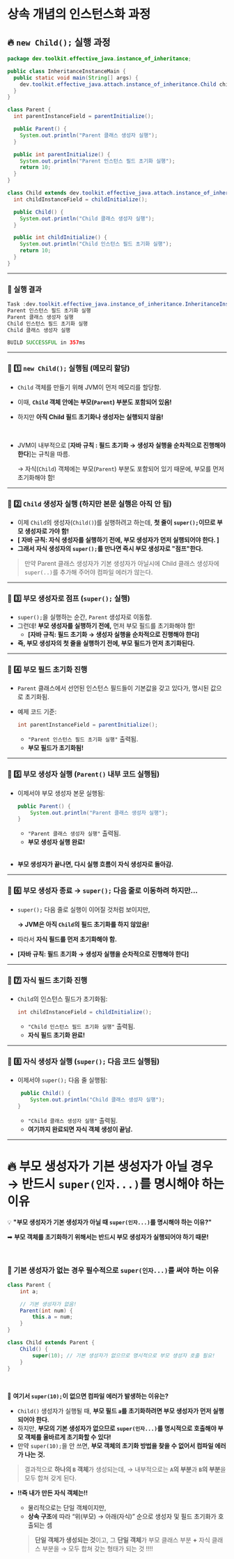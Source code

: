 # 상속 개념의 인스턴스화 과정

## **🔥 `new Child();` 실행 과정**

```java
package dev.toolkit.effective_java.instance_of_inheritance;

public class InheritanceInstanceMain {
  public static void main(String[] args) {
    dev.toolkit.effective_java.attach.instance_of_inheritance.Child child = new dev.toolkit.effective_java.attach.instance_of_inheritance.Child();
  }
}

class Parent {
  int parentInstanceField = parentInitialize();

  public Parent() {
    System.out.println("Parent 클래스 생성자 실행");
  }

  public int parentInitialize() {
    System.out.println("Parent 인스턴스 필드 초기화 실행");
    return 10;
  }
}

class Child extends dev.toolkit.effective_java.attach.instance_of_inheritance.Parent {
  int childInstanceField = childInitialize();

  public Child() {
    System.out.println("Child 클래스 생성자 실행");
  }

  public int childInitialize() {
    System.out.println("Child 인스턴스 필드 초기화 실행");
    return 10;
  }
}
```
---

### **📌 실행 결과**
```java
Task :dev.toolkit.effective_java.instance_of_inheritance.InheritanceInstanceMain.main()
Parent 인스턴스 필드 초기화 실행
Parent 클래스 생성자 실행
Child 인스턴스 필드 초기화 실행
Child 클래스 생성자 실행

BUILD SUCCESSFUL in 357ms
```
---

### **📌 1️⃣ `new Child();` 실행됨 (메모리 할당)**

- `Child` 객체를 만들기 위해 JVM이 먼저 메모리를 할당함.
- 이때, **`Child` 객체 안에는 부모(`Parent`) 부분도 포함되어 있음!**
- 하지만 **아직 Child 필드 초기화나 생성자는 실행되지 않음!**
   
    <br>

- JVM이 내부적으로 [**자바 규칙 : 필드 초기화 → 생성자 실행을 순차적으로 진행해야 한다**]는 규칙을 따름.

  → 자식(`Child`) 객체에는 부모(`Parent`) 부분도 포함되어 있기 때문에, 부모를 먼저 초기화해야 함!


---

### **📌 2️⃣ `Child` 생성자 실행 (하지만 본문 실행은 아직 안 됨)**

- 이제 `Child`의 생성자(`Child()`)를 실행하려고 하는데, **첫 줄이 `super();`이므로 부모 생성자로 가야 함!**
- **[ 자바 규칙: 자식 생성자를 실행하기 전에, 부모 생성자가 먼저 실행되어야 한다. ]**
- **그래서 자식 생성자의 `super();`를 만나면 즉시 부모 생성자로 "점프"한다.**
> 만약 Parent 클래스 생성자가 기본 생성자가 아닐시에 Child 클래스 생성자에 `super(..)`를 추가해 주어야 컴파일 에러가 않는다.
---

### **📌 3️⃣ 부모 생성자로 점프 (`super();` 실행)**

- `super();`을 실행하는 순간, `Parent` 생성자로 이동함.
- 그런데! **부모 생성자를 실행하기 전에,** 먼저 부모 필드를 초기화해야 함!
    - **[자바 규칙: 필드 초기화 → 생성자 실행을 순차적으로 진행해야 한다]**
- **즉, 부모 생성자의 첫 줄을 실행하기 전에, 부모 필드가 먼저 초기화된다.**

---

### **📌 4️⃣ 부모 필드 초기화 진행**

- `Parent` 클래스에서 선언된 인스턴스 필드들이 기본값을 갖고 있다가, 명시된 값으로 초기화됨.
- 예제 코드 기준:

    ```java
    int parentInstanceField = parentInitialize();
    ```

    - `"Parent 인스턴스 필드 초기화 실행"` 출력됨.
    - **부모 필드가 초기화됨!**

---

### **📌 5️⃣ 부모 생성자 실행 (`Parent()` 내부 코드 실행됨)**

- 이제서야 부모 생성자 본문 실행됨:

    ```java
    public Parent() {
        System.out.println("Parent 클래스 생성자 실행");
    }
    ```

    - `"Parent 클래스 생성자 실행"` 출력됨.
    - **부모 생성자 실행 완료!**
    
    <br>
  
- **부모 생성자가 끝나면, 다시 실행 흐름이 자식 생성자로 돌아감.**

---

### **📌 6️⃣ 부모 생성자 종료 → `super();` 다음 줄로 이동하려 하지만...**

- `super();` 다음 줄로 실행이 이어질 것처럼 보이지만,

  **→ JVM은 아직 `Child`의 필드 초기화를 하지 않았음!**

- 따라서 **자식 필드를 먼저 초기화해야 함.**
- **[자바 규칙: 필드 초기화 → 생성자 실행을 순차적으로 진행해야 한다]**

---

### **📌 7️⃣ 자식 필드 초기화 진행**

- `Child`의 인스턴스 필드가 초기화됨:

    ```java
    int childInstanceField = childInitialize();
    ```

    - `"Child 인스턴스 필드 초기화 실행"` 출력됨.
    - **자식 필드 초기화 완료!**

---

### **📌 8️⃣ 자식 생성자 실행 (`super();` 다음 코드 실행됨)**

- 이제서야 `super();` 다음 줄 실행됨:

    ```java
     public Child() {
        System.out.println("Child 클래스 생성자 실행");
    }
    ```

    - `"Child 클래스 생성자 실행"` 출력됨.
    - **여기까지 완료되면 자식 객체 생성이 끝남.**

---

# **🔥 부모 생성자가 기본 생성자가 아닐 경우 → 반드시 `super(인자...)`를 명시해야 하는 이유**

💡 **"부모 생성자가 기본 생성자가 아닐 때 `super(인자...)`를 명시해야 하는 이유?"**

➡ **부모 객체를 초기화하기 위해서는 반드시 부모 생성자가 실행되어야 하기 때문!**

<br>

### **📌 기본 생성자가 없는 경우 필수적으로 `super(인자...)`를 써야 하는 이유**

```java
class Parent {
    int a;

    // 기본 생성자가 없음!
    Parent(int num) {
        this.a = num;
    }
}

class Child extends Parent {
    Child() {
        super(10); // 기본 생성자가 없으므로 명시적으로 부모 생성자 호출 필요!
    }
}
```

<br>

📌 **여기서 `super(10);`이 없으면 컴파일 에러가 발생하는 이유는?**

- `Child()` 생성자가 실행될 때, **부모 필드 `a`를 초기화하려면 부모 생성자가 먼저 실행되어야 한다.**
- 하지만, **부모의 기본 생성자가 없으므로 `super(인자...)`를 명시적으로 호출해야 부모 객체를 올바르게 초기화할 수 있다!**
- 만약 `super(10);`을 안 쓰면, **부모 객체의 초기화 방법을 찾을 수 없어서 컴파일 에러가 나는 것.**

> 결과적으로 **하나의 `B` 객체**가 생성되는데,
→ 내부적으로는 **`A`의 부분**과 **`B`의 부분**을 모두 합쳐 갖게 된다.
>
- **!!즉 내가 만든 자식 객체는!!**
    - 물리적으로는 단일 객체이지만,
    - **상속 구조**에 따라 “위(부모) → 아래(자식)” 순으로 생성자 및 필드 초기화가 호출되는 셈

  > **단일 객체가 생성되는 것**이고, 그 **단일 객체**가 부모 클래스 부분 **+** 자식 클래스 부분을
  → 모두 합쳐 갖는 형태가 되는 것 !!!!

